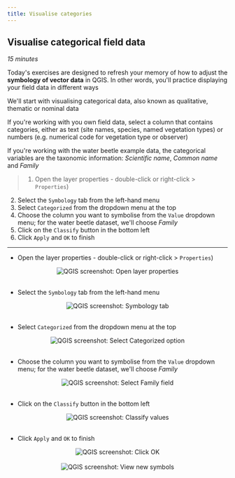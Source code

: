 ```yaml
---
title: Visualise categories
---
```


## Visualise categorical field data
*15 minutes*

Today's exercises are designed to refresh your memory of how to adjust the **symbology of vector data** in QGIS.  In other words, you'll practice displaying your field data in different ways

We'll start with visualising categorical data, also known as qualitative, thematic or nominal data

If you're working with you own field data, select a column that contains categories, either as text (site names, species, named vegetation types) or numbers (e.g. numerical code for vegetation type or observer)

If you're working with the water beetle example data, the categorical variables are the taxonomic information: *Scientific name*, *Common name* and *Family*

> 1. Open the layer properties - double-click or right-click > `Properties`)
2. Select the `Symbology` tab from the left-hand menu
3. Select `Categorized` from the dropdown menu at the top
4. Choose the column you want to symbolise from the `Value` dropdown menu; for the water beetle dataset, we'll choose *Family*
5. Click on the `Classify` button in the bottom left
6. Click `Apply` and `OK` to finish

---

- Open the layer properties - double-click or right-click > `Properties`)
<center><img src="{{site.baseurl}}/img/qgis-symbol-cat-034.png" alt="QGIS screenshot: Open layer properties"></center>
<br>

- Select the `Symbology` tab from the left-hand menu
<center><img src="{{site.baseurl}}/img/qgis-symbol-cat-036.png" alt="QGIS screenshot: Symbology tab"></center>
<br>

- Select `Categorized` from the dropdown menu at the top

<center><img src="{{site.baseurl}}/img/qgis-symbol-cat-042.png" alt="QGIS screenshot: Select Categorized option"></center>

<br>

- Choose the column you want to symbolise from the `Value` dropdown menu; for the water beetle dataset, we'll choose *Family*

<center><img src="{{site.baseurl}}/img/qgis-symbol-cat-049.png" alt="QGIS screenshot: Select Family field"></center>

<br>

- Click on the `Classify` button in the bottom left

<center><img src="{{site.baseurl}}/img/qgis-symbol-cat-056.png" alt="QGIS screenshot: Classify values"></center>

<br>

- Click `Apply` and `OK` to finish

<center><img src="{{site.baseurl}}/img/qgis-symbol-cat-062.png" alt="QGIS screenshot: Click OK"></center>
<br>
<center><img src="{{site.baseurl}}/img/qgis-symbol-cat-063.png" alt="QGIS screenshot: View new symbols"></center>


